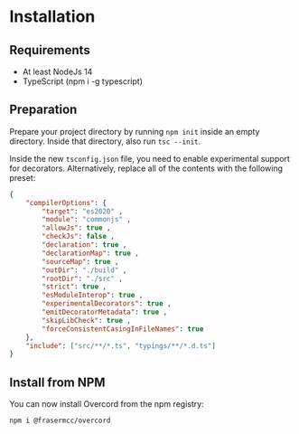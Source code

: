 # Installation

## Requirements
- At least NodeJs 14
- TypeScript (npm i -g typescript)

## Preparation
Prepare your project directory by running `npm init` inside an empty directory.
Inside that directory, also run `tsc --init`.

Inside the new `tsconfig.json` file, you need to enable experimental support for
decorators. Alternatively, replace all of the contents with the following preset:
```json
{
    "compilerOptions": {
        "target": "es2020" ,
        "module": "commonjs" ,
        "allowJs": true ,
        "checkJs": false ,
        "declaration": true ,
        "declarationMap": true ,
        "sourceMap": true ,
        "outDir": "./build" ,
        "rootDir": "./src" ,
        "strict": true ,
        "esModuleInterop": true ,
        "experimentalDecorators": true ,
        "emitDecoratorMetadata": true ,
        "skipLibCheck": true ,
        "forceConsistentCasingInFileNames": true 
    },
    "include": ["src/**/*.ts", "typings/**/*.d.ts"]
}

```

## Install from NPM
You can now install Overcord from the npm registry:

`npm i @frasermcc/overcord`
